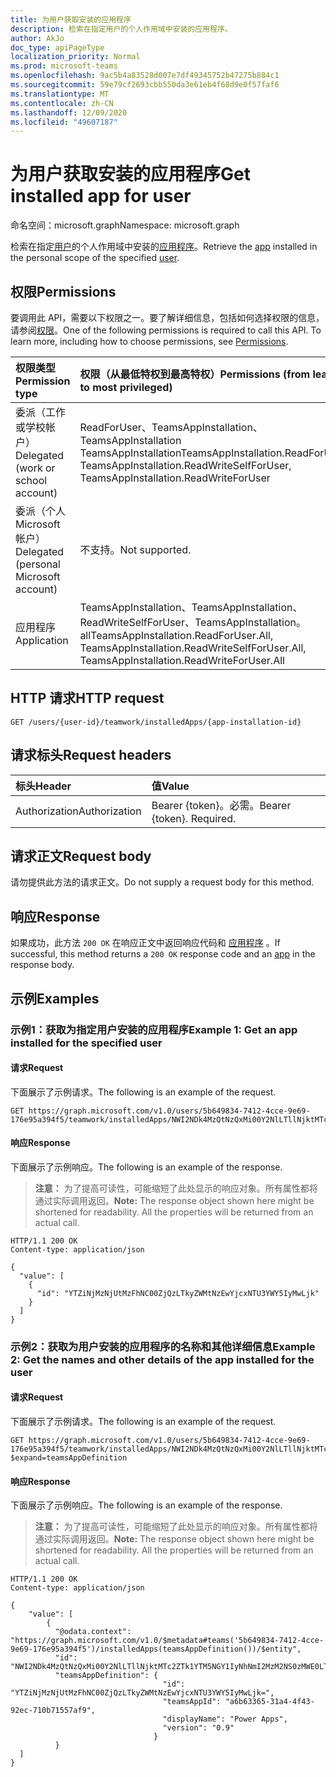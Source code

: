```yaml
---
title: 为用户获取安装的应用程序
description: 检索在指定用户的个人作用域中安装的应用程序。
author: AkJo
doc_type: apiPageType
localization_priority: Normal
ms.prod: microsoft-teams
ms.openlocfilehash: 9ac5b4a83528d007e7df49345752b47275b884c1
ms.sourcegitcommit: 59e79cf2693cbb550da3e61eb4f68d9e0f57faf6
ms.translationtype: MT
ms.contentlocale: zh-CN
ms.lasthandoff: 12/09/2020
ms.locfileid: "49607187"
---
```

# <a name="get-installed-app-for-user"></a><span data-ttu-id="21154-103">为用户获取安装的应用程序</span><span class="sxs-lookup"><span data-stu-id="21154-103">Get installed app for user</span></span>

<span data-ttu-id="21154-104">命名空间：microsoft.graph</span><span class="sxs-lookup"><span data-stu-id="21154-104">Namespace: microsoft.graph</span></span>

<span data-ttu-id="21154-105">检索在指定[用户](../resources/user.md)的个人作用域中安装的[应用程序](../resources/teamsappinstallation.md)。</span><span class="sxs-lookup"><span data-stu-id="21154-105">Retrieve the [app](../resources/teamsappinstallation.md) installed in the personal scope of the specified [user](../resources/user.md).</span></span>

## <a name="permissions"></a><span data-ttu-id="21154-106">权限</span><span class="sxs-lookup"><span data-stu-id="21154-106">Permissions</span></span>

<span data-ttu-id="21154-p101">要调用此 API，需要以下权限之一。要了解详细信息，包括如何选择权限的信息，请参阅[权限](/graph/permissions-reference)。</span><span class="sxs-lookup"><span data-stu-id="21154-p101">One of the following permissions is required to call this API. To learn more, including how to choose permissions, see [Permissions](/graph/permissions-reference).</span></span>

|<span data-ttu-id="21154-109">权限类型</span><span class="sxs-lookup"><span data-stu-id="21154-109">Permission type</span></span>      | <span data-ttu-id="21154-110">权限（从最低特权到最高特权）</span><span class="sxs-lookup"><span data-stu-id="21154-110">Permissions (from least to most privileged)</span></span>              |
|:--------------------|:---------------------------------------------------------|
|<span data-ttu-id="21154-111">委派（工作或学校帐户）</span><span class="sxs-lookup"><span data-stu-id="21154-111">Delegated (work or school account)</span></span> | <span data-ttu-id="21154-112">ReadForUser、TeamsAppInstallation、TeamsAppInstallation TeamsAppInstallation</span><span class="sxs-lookup"><span data-stu-id="21154-112">TeamsAppInstallation.ReadForUser, TeamsAppInstallation.ReadWriteSelfForUser, TeamsAppInstallation.ReadWriteForUser</span></span> |
|<span data-ttu-id="21154-113">委派（个人 Microsoft 帐户）</span><span class="sxs-lookup"><span data-stu-id="21154-113">Delegated (personal Microsoft account)</span></span> | <span data-ttu-id="21154-114">不支持。</span><span class="sxs-lookup"><span data-stu-id="21154-114">Not supported.</span></span>    |
|<span data-ttu-id="21154-115">应用程序</span><span class="sxs-lookup"><span data-stu-id="21154-115">Application</span></span> | <span data-ttu-id="21154-116">TeamsAppInstallation、TeamsAppInstallation、ReadWriteSelfForUser、TeamsAppInstallation。 all</span><span class="sxs-lookup"><span data-stu-id="21154-116">TeamsAppInstallation.ReadForUser.All, TeamsAppInstallation.ReadWriteSelfForUser.All, TeamsAppInstallation.ReadWriteForUser.All</span></span> |

## <a name="http-request"></a><span data-ttu-id="21154-117">HTTP 请求</span><span class="sxs-lookup"><span data-stu-id="21154-117">HTTP request</span></span>

<!-- { "blockType": "ignored" } -->

```http
GET /users/{user-id}/teamwork/installedApps/{app-installation-id}
```

## <a name="request-headers"></a><span data-ttu-id="21154-118">请求标头</span><span class="sxs-lookup"><span data-stu-id="21154-118">Request headers</span></span>

| <span data-ttu-id="21154-119">标头</span><span class="sxs-lookup"><span data-stu-id="21154-119">Header</span></span>       | <span data-ttu-id="21154-120">值</span><span class="sxs-lookup"><span data-stu-id="21154-120">Value</span></span> |
|:---------------|:--------|
| <span data-ttu-id="21154-121">Authorization</span><span class="sxs-lookup"><span data-stu-id="21154-121">Authorization</span></span>  | <span data-ttu-id="21154-p102">Bearer {token}。必需。</span><span class="sxs-lookup"><span data-stu-id="21154-p102">Bearer {token}. Required.</span></span>  |

## <a name="request-body"></a><span data-ttu-id="21154-124">请求正文</span><span class="sxs-lookup"><span data-stu-id="21154-124">Request body</span></span>

<span data-ttu-id="21154-125">请勿提供此方法的请求正文。</span><span class="sxs-lookup"><span data-stu-id="21154-125">Do not supply a request body for this method.</span></span>

## <a name="response"></a><span data-ttu-id="21154-126">响应</span><span class="sxs-lookup"><span data-stu-id="21154-126">Response</span></span>

<span data-ttu-id="21154-127">如果成功，此方法 `200 OK` 在响应正文中返回响应代码和 [应用程序](../resources/teamsappinstallation.md) 。</span><span class="sxs-lookup"><span data-stu-id="21154-127">If successful, this method returns a `200 OK` response code and an [app](../resources/teamsappinstallation.md) in the response body.</span></span>

## <a name="examples"></a><span data-ttu-id="21154-128">示例</span><span class="sxs-lookup"><span data-stu-id="21154-128">Examples</span></span>

### <a name="example-1-get-an-app-installed-for-the-specified-user"></a><span data-ttu-id="21154-129">示例1：获取为指定用户安装的应用程序</span><span class="sxs-lookup"><span data-stu-id="21154-129">Example 1: Get an app installed for the specified user</span></span>

#### <a name="request"></a><span data-ttu-id="21154-130">请求</span><span class="sxs-lookup"><span data-stu-id="21154-130">Request</span></span>

<span data-ttu-id="21154-131">下面展示了示例请求。</span><span class="sxs-lookup"><span data-stu-id="21154-131">The following is an example of the request.</span></span>

<!-- {
  "blockType": "request",
  "name": "user_list_teamsApps"
}-->
```msgraph-interactive
GET https://graph.microsoft.com/v1.0/users/5b649834-7412-4cce-9e69-176e95a394f5/teamwork/installedApps/NWI2NDk4MzQtNzQxMi00Y2NlLTllNjktMTc2ZTk1YTM5NGY1IyNhNmI2MzM2NS0zMWE0LTRmNDMtOTJlYy03MTBiNzE1NTdhZjk
```

#### <a name="response"></a><span data-ttu-id="21154-132">响应</span><span class="sxs-lookup"><span data-stu-id="21154-132">Response</span></span>

<span data-ttu-id="21154-133">下面展示了示例响应。</span><span class="sxs-lookup"><span data-stu-id="21154-133">The following is an example of the response.</span></span>
><span data-ttu-id="21154-p103">**注意：** 为了提高可读性，可能缩短了此处显示的响应对象。所有属性都将通过实际调用返回。</span><span class="sxs-lookup"><span data-stu-id="21154-p103">**Note:** The response object shown here might be shortened for readability. All the properties will be returned from an actual call.</span></span>
<!-- {
  "blockType": "response",
  "name": "user_list_teamsApps",
  "truncated": true,
  "@odata.type": "microsoft.graph.teamsAppInstallation",
  "isCollection": false
} -->

```http
HTTP/1.1 200 OK
Content-type: application/json

{
  "value": [
    {
      "id": "YTZiNjMzNjUtMzFhNC00ZjQzLTkyZWMtNzEwYjcxNTU3YWY5IyMwLjk"
    }
  ]
}
```

### <a name="example-2-get-the-names-and-other-details-of-the-app-installed-for-the-user"></a><span data-ttu-id="21154-136">示例2：获取为用户安装的应用程序的名称和其他详细信息</span><span class="sxs-lookup"><span data-stu-id="21154-136">Example 2: Get the names and other details of the app installed for the user</span></span>

#### <a name="request"></a><span data-ttu-id="21154-137">请求</span><span class="sxs-lookup"><span data-stu-id="21154-137">Request</span></span>

<span data-ttu-id="21154-138">下面展示了示例请求。</span><span class="sxs-lookup"><span data-stu-id="21154-138">The following is an example of the request.</span></span>
<!-- {
  "blockType": "ignored",
  "name": "user_list_teamsApps_details"
} -->

```http
GET https://graph.microsoft.com/v1.0/users/5b649834-7412-4cce-9e69-176e95a394f5/teamwork/installedApps/NWI2NDk4MzQtNzQxMi00Y2NlLTllNjktMTc2ZTk1YTM5NGY1IyNhNmI2MzM2NS0zMWE0LTRmNDMtOTJlYy03MTBiNzE1NTdhZjk=?$expand=teamsAppDefinition
```

#### <a name="response"></a><span data-ttu-id="21154-139">响应</span><span class="sxs-lookup"><span data-stu-id="21154-139">Response</span></span>

<span data-ttu-id="21154-140">下面展示了示例响应。</span><span class="sxs-lookup"><span data-stu-id="21154-140">The following is an example of the response.</span></span>

><span data-ttu-id="21154-p104">**注意：** 为了提高可读性，可能缩短了此处显示的响应对象。所有属性都将通过实际调用返回。</span><span class="sxs-lookup"><span data-stu-id="21154-p104">**Note:** The response object shown here might be shortened for readability. All the properties will be returned from an actual call.</span></span>
<!-- {
  "blockType": "response",
  "name": "user_list_teamsApps_details",
  "truncated": true,
  "@odata.type": "microsoft.graph.teamsAppInstallation",
  "isCollection": false
} -->

```http
HTTP/1.1 200 OK
Content-type: application/json

{
    "value": [
        {
          "@odata.context": "https://graph.microsoft.com/v1.0/$metadata#teams('5b649834-7412-4cce-9e69-176e95a394f5')/installedApps(teamsAppDefinition())/$entity",
          "id": "NWI2NDk4MzQtNzQxMi00Y2NlLTllNjktMTc2ZTk1YTM5NGY1IyNhNmI2MzM2NS0zMWE0LTRmNDMtOTJlYy03MTBiNzE1NTdhZjk=",
          "teamsAppDefinition": {
                                  "id": "YTZiNjMzNjUtMzFhNC00ZjQzLTkyZWMtNzEwYjcxNTU3YWY5IyMwLjk=",
                                  "teamsAppId": "a6b63365-31a4-4f43-92ec-710b71557af9",
                                  "displayName": "Power Apps",
                                  "version": "0.9"
                                }
          }
  ]
}
```

<!-- uuid: 8fcb5dbc-d5aa-4681-8e31-b001d5168d79
2015-10-25 14:57:30 UTC -->
<!-- {
  "type": "#page.annotation",
  "description": "User get teamsAppInstallations",
  "keywords": "",
  "section": "documentation",
  "tocPath": ""
}-->
